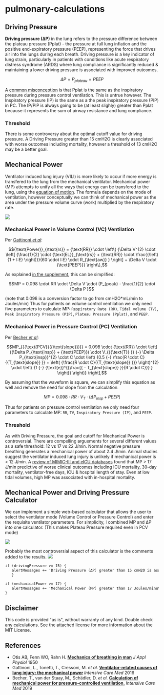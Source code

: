 # pulmonary-calculations

## Driving Pressure
**Driving pressure (∆P)** in the lung refers to the pressure difference between the plateau pressure (Pplat) - the pressure at full lung inflation and the positive end-expiratory pressure (PEEP), representing the force that drives air into the lungs during each breath. Driving pressure is a key indicator of lung strain, particularly in patients with conditions like acute respiratory distress syndrome (ARDS) where lung compliance is significantly reduced & maintaining a lower driving pressure is associated with improved outcomes.

```math
\Delta P = P_{plateau} = PEEP
```

A [common misconception](https://journals.aboutscience.eu/index.php/aboutopen/article/view/297/275) is that Pplat is the same as the inspiratory pressure during pressure control ventilation. This is untrue however. The Inspiratory pressure (IP) is the same as a the peak inspiratory pressure (PIP) in PC. The IP/PIP is always going to be (at least slighly) greater than Pplat because it represents the sum of airway resistance and lung compliance.

### Threshold
There is some controversy about the optimal cutoff value for driving pressure. A Driving Pressure greater than 15 cmH2O is clearly associated with worse outcomes including mortality, however a threshold of 13 cmH2O may be a better goal.

## Mechanical Power
Ventilator induced lung injury (VILI) is more likely to occur if more energy is transfered to the lung from the mechanical ventilator.
Mechanical power (MP) attempts to unify all the ways that energy can be transfered to the lung, using the [equation of motion](https://pubmed.ncbi.nlm.nih.gov/15436363/).
The formula depends on the mode of ventilation, however conceptually we can think of mechanical power as the area under the pressure volume curve (work) multiplied by the respiratory rate.

![](https://github.com/nickmmark/pulmonary-calculations/blob/main/Mechanical%20Power.png)

### Mechanical Power in Volume Control (VC) Ventilation

Per [Gattinoni _et al_](https://doi.org/10.1007/s00134-016-4505-2):
```math
{\text{Power}}_{\text{rs}} = {\text{RR}} \cdot \left\{ {\Delta V^{2} \cdot \left[ {\frac{1}{2} \cdot {\text{EL}}_{\text{rs}} + {\text{RR}} \cdot \frac{{\left( {1 + I:E} \right)}}{60 \cdot I:E} \cdot R_{\text{aw}} } \right] + \Delta V \cdot {\text{PEEP}}} \right\},
```

As explained [in the supplement](https://static-content.springer.com/esm/art%3A10.1007%2Fs00134-016-4505-2/MediaObjects/134_2016_4505_MOESM1_ESM.pdf), this can be simplified:
```math
MP = 0.098 \cdot RR \cdot \Delta V \cdot (P_{peak} - \frac{1}{2} \cdot \Delta P )
```
(note that 0.098 is a conversion factor to go from cmH2O*mL/min to Joules/min)
Thus for patients on volume control ventilation we only need five parameters to calculate MP: `Respiratory Rate (RR)`, `Tidal volume (TV)`, `Peak Inspiratory Pressure (PIP)`, `Plateau Pressure (Pplat)`, and `PEEP`.


### Mechanical Power in Pressure Control (PC) Ventilation

Per [Becher _et al_](https://doi.org/10.1007/s00134-019-05636-8):
```math
MP_{{{\text{PCV}}({\text{slope}})}} = 0.098 \cdot {\text{RR}} \cdot \left[ {(\Delta P_{\text{insp}} + {\text{PEEP}}) \cdot V_{{{\text{T}} }} {-} \Delta P_{\text{insp}}^{2} \cdot C \cdot \left( {0.5 {-} \frac{R \cdot C}{{T_{\text{slope}} }} + \left( {\frac{R \cdot C}{{T_{\text{slope}} }}} \right)^{2} \cdot \left( {1 {-} {\text{e}}^{{\frac{{ - T_{\text{slope}} }}{R \cdot C}}} } \right)} \right)} \right],
```

By assuming that the waveform is square, we can simplify this equation as well and remove the need for slope from the calculation:
```math
MP = 0.098 \cdot RR \cdot V_T \cdot (\Delta P_{insp} + PEEP )
```
Thus for patients on pressure control ventilation we only need four parameters to calculate MP: `RR`, `TV`, `Inspiratory Pressure (IP)`, and `PEEP`.

### Threshold
As with Driving Pressure, the goal and cutoff for Mechanical Power is controversial. There are compelling arguements for several different values as a safe threshold: 12 vs 17 vs 22 J/min. 
Normal negative pressure breathing generates a mechanical power of about 2.4 J/min.
Animal studies suggest the ventilator induced lung injury is unlikely if mechanical power is < 12 J/min.
A [review of MIMIC-III and eICU databases](https://link.springer.com/article/10.1007/s00134-018-5375-6) found that MP > 17 J/min predictive of worse clinical outcomes including ICU mortality, 30-day mortality, ventilator-free days, ICU & hospital length of stay. Even at low tidal volumes, high MP was associated with in-hospital mortality. 


## Mechanical Power and Driving Pressure Calculator
We can implement a simple web-based calculator that allows the user to select the ventilator mode (Volume Control or Pressure Control) and enter the requisite ventilator parameters. For simplicity, I combined MP and ∆P into one calculator. (This makes Plateau Pressure required even in PCV mode)

![](https://github.com/nickmmark/pulmonary-calculations/blob/main/mechanical_power_demo1.gif)

Probably the most controversial aspect of this calculator is the comments added to the results.
![](https://github.com/nickmmark/pulmonary-calculations/blob/main/mechanical_power_demo2.gif)

```HTML
if (drivingPressure >= 15) {
   alertMessages += 'Driving Pressure (∆P) greater than 15 cmH2O is associated with worse clinical outcomes, including mortality. A ∆P less than 13 cmH2O may be associated with improved outcomes.<br>';
   }

if (mechanicalPower >= 17) {
   alertMessages += 'Mechanical Power (MP) greater than 17 Joules/minute is associated with worse clinical outcomes including mortality.';
}
```

## Disclaimer
This code is provided "as is", without warranty of any kind. Double check any calculations. See the attached license for more information about the MIT License.

## References
- Otis AB, Fenn WO, Rahn H. **[Mechanics of breathing in man](10.1152/jappl.1950.2.11.592)** _J Appl Physiol_ 1950
- Gattinoni, L., Tonetti, T., Cressoni, M. _et al._ **[Ventilator-related causes of lung injury: the mechanical power](https://doi.org/10.1007/s00134-016-4505-2)** _Intensive Care Med_ 2016 
- Becher, T., van der Staay, M., Schädler, D. _et al._ **[Calculation of mechanical power for pressure-controlled ventilation.](https://doi.org/10.1007/s00134-019-05636-8)** _Intensive Care Med_ 2019 
